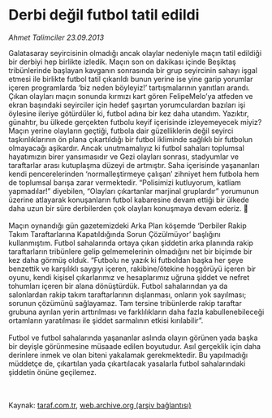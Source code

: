 # Derbi değil futbol tatil edildi

*Ahmet Talimciler 23.09.2013*

<div class="yazi">Galatasaray seyircisinin olmadığı ancak olaylar nedeniyle maçın tatil edildiği bir derbiyi hep birlikte izledik. Maçın son on dakikası içinde Beşiktaş tribünlerinde başlayan kavganın sonrasında bir grup seyircinin sahayı işgal etmesi ile birlikte futbol tatil çıkarıldı bunun yerine ise yine garip yorumlar içeren programlarda ‘biz neden böyleyiz!’ tartışmalarının yanıtları arandı. Çıkan olayları maçın sonunda kırmızı kart gören FelipeMelo’ya atfeden ve ekran başındaki seyirciler için hedef şaşırtan yorumculardan bazıları işi öylesine ileriye götürdüler ki, futbol adına bir kez daha utandım. Yazıktır, günahtır, bu ülkede gerçekten futbolu keyif içerisinde izleyemeyecek miyiz? Maçın yerine olayların geçtiği, futbola dair güzelliklerin değil seyirci taşkınlıklarının ön plana çıkartıldığı bir futbol ikliminde sağlıklı bir futbolun olmayacağı aşikardır. Ancak unutmamalıyız ki futbol sahaları toplumsal hayatımızın birer yansımasıdır ve Gezi olayları sonrası, stadyumlar ve taraftarlar arası kutuplaşma düzeyi de artmıştır. Saha içerisinde yaşananları kendi pencerelerinden ‘normalleştirmeye çalışan’ zihniyet hem futbola hem de toplumsal barışa zarar vermektedir. “Polisimizi kutluyorum, katliam yapmadılar!” diyebilen, “Olayları çıkartanlar marjinal gruplardır” yorumunun üzerine atlayarak konuşanların futbol kabaresine devam ettiği bir ülkede daha uzun bir süre derbilerden çok olayları konuşmaya devam ederiz. <br/><br/>Maçın oynandığı gün gazetemizdeki Arka Plan köşemde ‘Derbiler Rakip Takım Taraftarlarına Kapatıldığında Sorun Çözülmüyor’ başlığını kullanmıştım. Futbol sahalarında ortaya çıkan şiddetin arka planında rakip taraftarların tribünlere gelip gelmemelerinin olmadığını net bir biçimde bir kez daha görmüş olduk. “Futbolu ne yazık ki futboldan başka her şeye benzettik ve karşılıklı saygıyı içeren, rakibine/ötekine hoşgörüyü içeren bir oyunu, kendi kişisel çıkarlarımız ve hesaplarımız uğruna şiddet ve nefret tohumları içeren bir alana dönüştürdük. Futbol sahalarından ya da salonlardan rakip takım taraftarlarının dışlanması, onların yok sayılması; sorunun çözümünü sağlayamaz. Tam tersine tribünlerde rakip taraftar grubuna ayrılan yerin arttırılması ve farklılıkların daha fazla kabullenebileceği ortamların yaratılması ile şiddet sarmalının etkisi kırılabilir”.<br/><br/>Futbol ve futbol sahalarında yaşananlar aslında olayın görünen yada başka bir deyişle görünmesine müsaade edilen boyutudur. Asıl gerçeklik için daha derinlere inmek ve olan biteni yakalamak gerekmektedir. Bu yapılmadığı müddetçe de, çıkartılan yada çıkartılacak yasalarla futbol sahalarındaki şiddetin önüne geçilemez.<br/><br/><br/>
</div>

Kaynak: [taraf.com.tr](http://www.taraf.com.tr:80/ahmet-talimciler/makale-derbi-degil-futbol-tatil-edildi.htm), [web.archive.org (arşiv bağlantısı)](http://web.archive.org/web/20130925024359/http://www.taraf.com.tr:80/ahmet-talimciler/makale-derbi-degil-futbol-tatil-edildi.htm)
